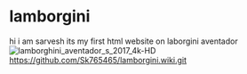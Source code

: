 # lamborgini
hi i am sarvesh its my first html website on laborgini aventador
![lamborghini_aventador_s_2017_4k-HD](https://github.com/user-attachments/assets/962d36d4-d391-4b12-8535-d364dedb10a4)
https://github.com/Sk765465/lamborgini.wiki.git
